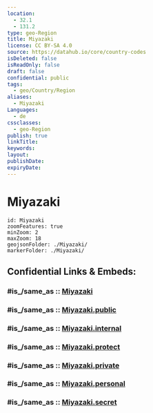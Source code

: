```yaml
---
location:
  - 32.1
  - 131.2
type: geo-Region
title: Miyazaki
license: CC BY-SA 4.0
source: https://datahub.io/core/country-codes
isDeleted: false
isReadOnly: false
draft: false
confidential: public
tags:
  - geo/Country/Region
aliases:
  - Miyazaki
Languages:
  - de
cssclasses:
  - geo-Region
publish: true
linkTitle:
keywords:
layout:
publishDate:
expiryDate:
---
```


# Miyazaki

```leaflet
id: Miyazaki
zoomFeatures: true 
minZoom: 2 
maxZoom: 18
geojsonFolder: ./Miyazaki/
markerFolder: ./Miyazaki/
```


## Confidential Links & Embeds: 

### #is_/same_as :: [Miyazaki](/_Standards/Earth/Continent/Asia/Asia~East/Japan/Regions~Japan/Kyūshū/prefectures~Kyūshū/Miyazaki.md) 

### #is_/same_as :: [Miyazaki.public](/_public/Earth/Continent/Asia/Asia~East/Japan/Regions~Japan/Kyūshū/prefectures~Kyūshū/Miyazaki.public.md) 

### #is_/same_as :: [Miyazaki.internal](/_internal/Earth/Continent/Asia/Asia~East/Japan/Regions~Japan/Kyūshū/prefectures~Kyūshū/Miyazaki.internal.md) 

### #is_/same_as :: [Miyazaki.protect](/_protect/Earth/Continent/Asia/Asia~East/Japan/Regions~Japan/Kyūshū/prefectures~Kyūshū/Miyazaki.protect.md) 

### #is_/same_as :: [Miyazaki.private](/_private/Earth/Continent/Asia/Asia~East/Japan/Regions~Japan/Kyūshū/prefectures~Kyūshū/Miyazaki.private.md) 

### #is_/same_as :: [Miyazaki.personal](/_personal/Earth/Continent/Asia/Asia~East/Japan/Regions~Japan/Kyūshū/prefectures~Kyūshū/Miyazaki.personal.md) 

### #is_/same_as :: [Miyazaki.secret](/_secret/Earth/Continent/Asia/Asia~East/Japan/Regions~Japan/Kyūshū/prefectures~Kyūshū/Miyazaki.secret.md)

